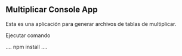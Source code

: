 ## Multiplicar Console App

Esta es una aplicación para generar archivos de tablas de multiplicar.

Ejecutar comando

....
    npm install
....    